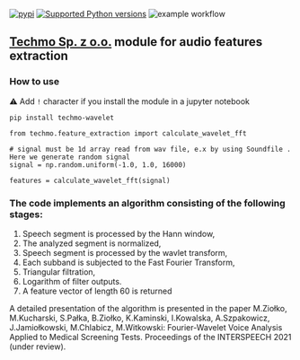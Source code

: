 [![pypi](https://img.shields.io/pypi/v/techmo-wavelet.svg)](https://pypi.org/pypi/techmo-wavelet)
[![Supported Python versions](https://img.shields.io/pypi/pyversions/techmo-wavelet.svg)](https://pypi.org/pypi/techmo-wavelet)
![example workflow](https://github.com/techmo-pl/vamp-wavelet-fft/actions/workflows/python-publish.yml/badge.svg)
## [Techmo Sp. z o.o.](http://techmo.pl) module for audio features extraction

### How to use
:warning: Add `!` character if you install the module in a jupyter notebook
```
pip install techmo-wavelet 

from techmo.feature_extraction import calculate_wavelet_fft

# signal must be 1d array read from wav file, e.x by using Soundfile . Here we generate random signal
signal = np.random.uniform(-1.0, 1.0, 16000)

features = calculate_wavelet_fft(signal)
```


### The code implements an algorithm consisting of the following stages:
1. Speech segment is processed by the Hann window,
2. The analyzed segment is normalized,
3. Speech segment is processed by the wavlet transform,
4. Each subband is subjected to the Fast Fourier Transform,
5. Triangular filtration,
6. Logarithm of filter outputs.
7. A feature vector of length 60 is returned

A detailed presentation of the algorithm is presented in the paper
M.Ziołko, M.Kucharski, S.Pałka, B.Ziołko, K.Kaminski, I.Kowalska, A.Szpakowicz, J.Jamiołkowski, M.Chlabicz, M.Witkowski:
Fourier-Wavelet Voice Analysis Applied to Medical Screening Tests.
Proceedings of the INTERSPEECH 2021 (under review).
